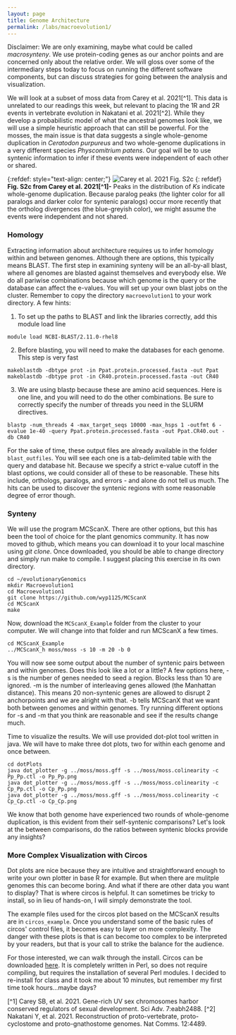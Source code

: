 ```yaml
---
layout: page
title: Genome Architecture
permalink: /labs/macroevolution1/
---
```


Disclaimer: We are only examining, maybe what could be called *macrosynteny*. We use protein-coding genes as our anchor points and are concerned only about the relative order. We will gloss over some of the intermediary steps today to focus on running the different software components, but can discuss strategies for going between the analysis and visualization.

We will look at a subset of moss data from Carey et al. 2021[^1]. This data is unrelated to our readings this week, but relevant to placing the 1R and 2R events in vertebrate evolution in Nakatani et al. 2021[^2]. While they develop a probabilistic model of what the ancestral genomes look like, we will use a simple heuristic approach that can still be powerful. For the mosses, the main issue is that data suggests a single whole-genome duplication in *Ceratodon purpureus* and two whole-genome duplications in a very different species *Physcomitrium patens*. Our goal will be to use syntenic information to infer if these events were independent of each other or shared.


{:refdef: style="text-align: center;"}
![Carey et al. 2021 Fig. S2c]({{site.baseurl}}/images/ks_plate.png)
{: refdef}
**Fig. S2c from Carey et al. 2021[^1]-** Peaks in the distribution of *Ks* indicate whole-genome duplication. Because paralog peaks (the lighter color for all paralogs and darker color for syntenic paralogs) occur more recently that the ortholog divergences (the blue-greyish color), we might assume the events were independent and not shared.


### Homology

Extracting information about architecture requires us to infer homology within and between genomes. Although there are options, this typically means BLAST. The first step in examining synteny will be an all-by-all blast, where all genomes are blasted against themselves and everybody else. We do all pariwise combinations because which genome is the query or the database can affect the e-values. You will set up your own blast jobs on the cluster. Remember to copy the directory `macroevolution1` to your work directory. A few hints:
1. To set up the paths to BLAST and link the libraries correctly, add this module load line
```
module load NCBI-BLAST/2.11.0-rhel8
```
2. Before blasting, you will need to make the databases for each genome. This step is very fast
```
makeblastdb -dbtype prot -in Ppat.protein.processed.fasta -out Ppat
makeblastdb -dbtype prot -in CR40.protein.processed.fasta -out CR40
```

3. We are using blastp because these are amino acid sequences. Here is one line, and you will need to do the other combinations. Be sure to correctly specify the number of threads you need in the SLURM directives.
```
blastp -num_threads 4 -max_target_seqs 10000 -max_hsps 1 -outfmt 6 -evalue 1e-40 -query Ppat.protein.processed.fasta -out Ppat.CR40.out -db CR40
```

For the sake of time, these output files are already available in the folder `blast_outfiles`. You will see each one is a tab-delimited table with the query and database hit. Because we specify a strict e-value cutoff in the blast options, we could consider all of these to be reasonable. These hits include, orthologs, paralogs, and errors - and alone do not tell us much. The hits can be used to discover the syntenic regions with some reasonable degree of error though. 

### Synteny

We will use the program MCScanX. There are other options, but this has been the tool of choice for the plant genomics community. It has now moved to github, which means you can download it to your local maschine using *git clone*. Once downloaded, you should be able to change directory and simply run make to compile. I suggest placing this exercise in its own directory.

```
cd ~/evolutionaryGenomics
mkdir Macroevolution1
cd Macroevolution1
git clone https://github.com/wyp1125/MCScanX
cd MCScanX
make
```

Now, download the `MCScanX_Example` folder from the cluster to your computer. We will change into that folder and run MCScanX a few times.
```
cd MCScanX_Example
../MCScanX_h moss/moss -s 10 -m 20 -b 0
```
You will now see some output about the number of syntenic pairs between and within genomes. Does this look like a lot or a little? A few options here, -s is the number of genes needed to seed a region. Blocks less than 10 are ignored. -m is the number of interleaving genes allowed (the Manhattan distance). This means 20 non-syntenic genes are allowed to disrupt 2 anchorpoints and we are alright with that. -b tells MCScanX that we want both between genomes and within genomes. Try running different options for -s and -m that you think are reasonable and see if the results change much.

Time to visualize the results. We will use provided dot-plot tool written in java. We will have to make three dot plots, two for within each genome and once between.
```
cd dotPlots
java dot_plotter -g ../moss/moss.gff -s ../moss/moss.colinearity -c Pp_Pp.ctl -o Pp_Pp.png
java dot_plotter -g ../moss/moss.gff -s ../moss/moss.colinearity -c Cp_Pp.ctl -o Cp_Pp.png
java dot_plotter -g ../moss/moss.gff -s ../moss/moss.colinearity -c Cp_Cp.ctl -o Cp_Cp.png
```

We know that both genome have experienced two rounds of whole-genome duplication, is this evident from their self-syntenic comparisons? Let's look at the between comparisons, do the ratios between syntenic blocks provide any insights?

### More Complex Visualization with Circos

Dot plots are nice because they are intuitive and straightforward enough to write your own plotter in base R for example. But when there are mulitple genomes this can become boring. And what if there are other data you want to display? That is where circos is helpful. It can sometimes be tricky to install, so in lieu of hands-on, I will simply demonstrate the tool.

The example files used for the circos plot based on the MCScanX results are in `circos_example`.  Once you understand some of the basic rules of circos' control files, it becomes easy to layer on more complexity. The danger with these plots is that is can become too complex to be interpreted by your readers, but that is your call to strike the balance for the audience.

For those interested, we can walk through the install. Circos can be downloaded [here](http://circos.ca/software/download/). It is completely written in Perl, so does not require compiling, but requires the installation of several Perl modules. I decided to re-install for class and it took me about 10 minutes, but remember my first time took hours...maybe days?

[^1] Carey SB, et al. 2021. Gene-rich UV sex chromosomes harbor conserved regulators of sexual development. Sci Adv. 7:eabh2488.
[^2] Nakatani Y, et al. 2021. Reconstruction of proto-vertebrate, proto-cyclostome and proto-gnathostome genomes. Nat Comms. 12:4489.